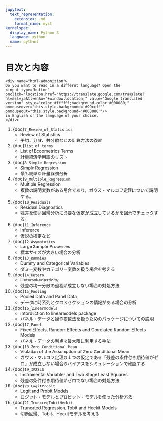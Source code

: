 ```yaml
---
jupytext:
  text_representation:
    extension: .md
    format_name: myst
kernelspec:
  display_name: Python 3
  language: python
  name: python3
---
```


<!--# ２. `Python`を使った計量経済分析-->
# 目次と内容

```{margin}
<div name="html-admonition">
Do you want to read in a differnt language? Open the 
<input type="button" onclick="location.href='https://translate.google.com/translate?hl=&sl=ja&tl=en&u='+window.location;" value="Google translated version" style="color:#ffffff;background-color:#008080;" onmouseover="this.style.background='#99ccff'" onmouseout="this.style.background='#008080'"/>
in English or the language of your choice.
</div>
```

1. {doc}`7_Review_of_Statistics` 
   - Review of Statistics
   - 平均、分散、共分散などの計算方法の復習
1. {doc}`list_of_terms`
   - List of Ecoometrics Terms
   - 計量経済学用語のリスト
1. {doc}`8_Simple_Regression`
   - Simple Regression
   - 最も簡単な計量経済分析
1. {doc}`9_Multiple_Regression`
   - Multiple Regression
   - 複数の説明変数がある場合であり，ガウス・マルコフ定理について説明する。
1. {doc}`10_Residuals`
   - Residual Diagnostics
   - 残差を使い回帰分析に必要な仮定が成立しているかを図示でチェックする。
1. {doc}`11_Inference`
   - Inference
   - 仮説の検定など
1. {doc}`12_Asymptotics`
   - Large Sample Properties
   - 標本サイズが大きい場合の分析
1. {doc}`13_Dummies`
   - Dummy and Categorical Variables
   - ダミー変数やカテゴリー変数を扱う場合を考える
1. {doc}`14_Hetero`
   - Heteroskedasticity
   - 残差の均一分散の過程が成立しない場合の対処方法
1. {doc}`15_Pooling`
   - Pooled Data and Panel Data
   - データに時系列とクロスセクションの情報がある場合の分析
1. {doc}`16_linearmodels`
   - Intorduction to linearmodels package
   - パネル・データと操作変数法を扱うためのパッケージについての説明
1. {doc}`17_Panel`
   - Fixed Effects, Random Effects and Correlated Random Effects Models
   - パネル・データの利点を最大限に利用する手法
1. {doc}`18_Zero_Conditional_Mean`
   - Violation of the Assumption of Zero Conditional Mean
   - ガウス・マルコフ定理の１つの仮定である「残差の条件付き期待値がゼロ」が成立しない場合のバイアスをシミュレーションで確認する
1. {doc}`19_IV2SLS`
   - Instromental Variables and Two Stage Least  Squares
   - 残差の条件付き期待値がゼロでない場合の対処方法
1. {doc}`20_LogitProbit`
   - Logit and Probit Models
   - ロジット・モデルとプロビット・モデルを使った分析方法
1. {doc}`21_TruncregTobitHeckit`
   - Truncated Regression, Tobit and Heckit Models
   - 切断回帰、Tobit、Heckitモデルを考える

